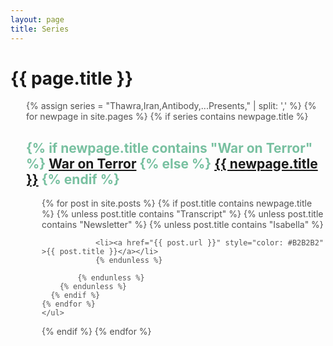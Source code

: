 ```yaml
---
layout: page
title: Series
---
```


<!-- <div id="archives">
{% for tag in site.tags %}
    {% capture tag_name %}{{ tag | first }}{% endcapture %}
    <p></p>
    <a href="{{ site.baseurl }}/tag/{{tag_name| slugify}}"  class="tag-head">{{ tag_name }}
{% endfor %}


<!-- Begin List Posts
================================================== -->

<h1 class="page-title">{{ page.title }}</h1>

<section class="recent-posts">
<div class="row listrecent">
<ul style="color: #515151; padding-left:25px">
{% assign series = "Thawra,Iran,Antibody,...Presents," | split: ',' %}
{% for newpage in site.pages %}
{% if series contains newpage.title %}
    <h2 style="color:#78C0A0" >
    {% if newpage.title contains "War on Terror" %}
        <a href="{{newpage.url}}">War on Terror</a>
    {% else %}
        <a href="{{newpage.url}}">{{ newpage.title }}</a>
    {% endif %}
    </h2>
    <ul style="color:#515151; padding-left:25px" >
    {% for post in site.posts %}
      {% if post.title contains newpage.title %}
        {% unless post.title contains "Transcript" %}
            {% unless post.title contains "Newsletter" %}
                {% unless post.title contains "Isabella" %}

                <li><a href="{{ post.url }}" style="color: #B2B2B2" >{{ post.title }}</a></li>
                {% endunless %}

            {% endunless %}
        {% endunless %}
      {% endif %}
    {% endfor %}
    </ul>
{% endif %}
{% endfor %}
</ul>
</div>
</section>
